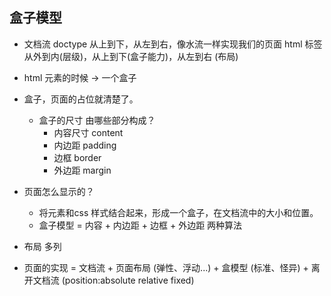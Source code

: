 ## 盒子模型

- 文档流
  doctype
  从上到下，从左到右，像水流一样实现我们的页面
  html 标签 从外到内(层级)，从上到下(盒子能力)，从左到右 (布局)
- html 元素的时候 -> 一个盒子
- 盒子，页面的占位就清楚了。
  - 盒子的尺寸 由哪些部分构成？
    - 内容尺寸 content
    - 内边距 padding
    - 边框 border
    - 外边距 margin

- 页面怎么显示的？
  - 将元素和css 样式结合起来，形成一个盒子，在文档流中的大小和位置。
  - 盒子模型 = 内容 + 内边距 + 边框 + 外边距
  两种算法
- 布局
  多列
  
- 页面的实现 = 文档流 + 页面布局 (弹性、浮动...) + 盒模型 (标准、怪异) + 离开文档流 (position:absolute relative fixed)
    
